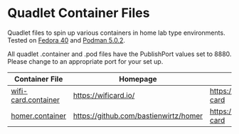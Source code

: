 # Quadlet Container Files

Quadlet files to spin up various containers in home lab type environments. Tested on [Fedora 40](https://getfedora.org) and [Podman 5.0.2](https://podman.io).

All quadlet .container and .pod files have the PublishPort values set to 8880. Please change to an appropriate port for your set up.

| Container File | Homepage | Container Repository | rootful/rootless |
|---|---|---|---|
| [wifi-card.container](https://github.com/str8edgedave/config_files/blob/main/containers/wifi-card.container) | https://wificard.io/ | https://hub.docker.com/r/bndw/wifi-card | rootless |
| [homer.container](https://github.com/str8edgedave/config_files/blob/main/containers/homer.container) | https://github.com/bastienwirtz/homer | https://hub.docker.com/r/bndw/wifi-card | rootless |
